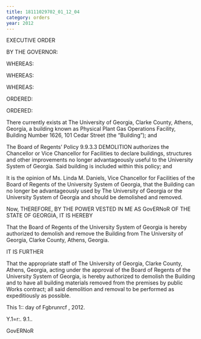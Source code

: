 ```yaml
---
title: 18111029702_01_12_04
category: orders
year: 2012
---
```

 

EXECUTIVE ORDER

BY THE GOVERNOR:

WHEREAS:

WHEREAS:

WHEREAS:

ORDERED:

ORDERED:

There currently exists at The University of Georgia, Clarke County, Athens,
Georgia, a building known as Physical Plant Gas Operations Facility, Building
Number 1626, 101 Cedar Street (the “Building”); and

The Board of Regents’ Policy 9.9.3.3 DEMOLITION authorizes the Chancellor or
Vice Chancellor for Facilities to declare buildings, structures and other
improvements no longer advantageously useful to the University System of
Georgia. Said building is included within this policy; and

It is the opinion of Ms. Linda M. Daniels, Vice Chancellor for Facilities of the
Board of Regents of the University System of Georgia, that the Building can no
longer be advantageously used by The University of Georgia or the University
System of Georgia and should be demolished and removed.

Now, THEREFORE, BY THE POWER VESTED IN ME AS GovERNoR OF THE
STATE OF GEORGIA, IT IS HEREBY

That the Board of Regents of the University System of Georgia is hereby
authorized to demolish and remove the Building from The University of Georgia,
Clarke County, Athens, Georgia.

IT IS FURTHER

That the appropriate staff of The University of Georgia, Clarke County, Athens,
Georgia, acting under the approval of the Board of Regents of the University
System of Georgia, is hereby authorized to demolish the Building and to have all
building materials removed from the premises by public Works contract; all said
demolition and removal to be performed as expeditiously as possible.

This 1:: day of Fgbrunrcf , 2012.

Y\.1=r:. 9.1..

GovERNoR

